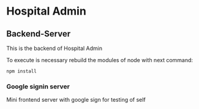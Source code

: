# Hospital Admin

## Backend-Server 

This is the backend of Hospital Admin

To execute is necessary rebuild the modules of node with next command:

```
npm install
```

### Google signin server

Mini frontend server with google sign for testing of self